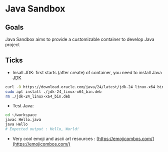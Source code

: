 # Java Sandbox

## Goals

Java Sandbox aims to provide a customizable container to develop Java project

## Ticks

* Insall JDK: first starts (after create) of container, you need to install Java JDK
```bash
curl -O https://download.oracle.com/java/24/latest/jdk-24_linux-x64_bin.deb
sudo apt install ./jdk-24_linux-x64_bin.deb
rm ./jdk-24_linux-x64_bin.deb
```

* Test Java:
```bash
cd ~/workspace
javac Hello.java
java Hello
# Expected output : Hello, World!
```

* Very cool emoji and ascii art resources : [https://emojicombos.com/](https://emojicombos.com/)